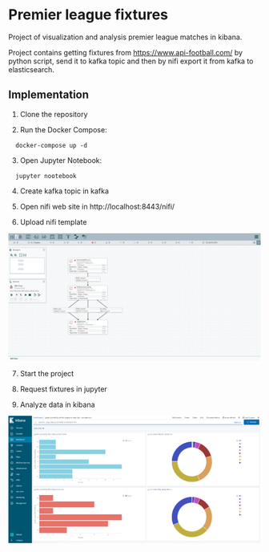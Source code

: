 
# Premier league fixtures

Project of visualization and analysis premier league matches in kibana.

Project contains getting fixtures from https://www.api-football.com/ by python script, send it to kafka topic and then by nifi export it from kafka to elasticsearch.

## Implementation

1. Clone the repository 

2. Run the Docker Compose:
```http
  docker-compose up -d
```
3. Open Jupyter Notebook:
```http
  jupyter nootebook
```
4. Create kafka topic in kafka

5. Open nifi web site in http://localhost:8443/nifi/

6. Upload nifi template

![App Screenshot](https://raw.githubusercontent.com/MOlowski/fixtures/master/media/nifi.png)

7. Start the project

8. Request fixtures in jupyter

9. Analyze data in kibana

![App Screenshot](https://raw.githubusercontent.com/MOlowski/fixtures/master/media/kibana_visualization.png)
